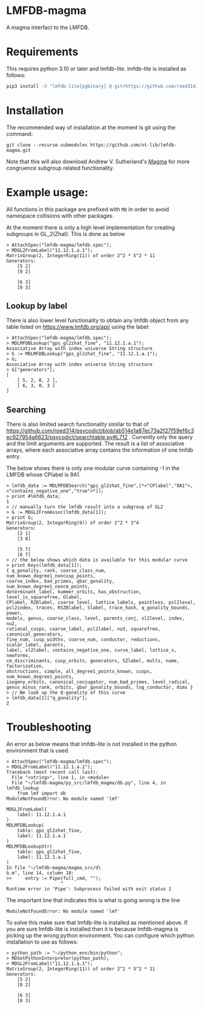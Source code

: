 # LMFDB-magma

A magma interfact to the LMFDB.

# Requirements

This requires python 3.10 or later and lmfdb-lite. lmfdb-lite is installed as follows:

```bash
pip3 install -U "lmfdb-lite[pgbinary] @ git+https://github.com/roed314/lmfdb-lite.git"
```

# Installation

The recommended way of installation at the moment is git using the command:

```
git clone --recurse-submodules https://github.com/nt-lib/lmfdb-magma.git
```

Note that this will also download Andrew V. Sutherland's 
[Magma](https://github.com/AndrewVSutherland/Magma) for more congruence subgroup related functionality.

# Example usage:

All functions in this package are prefixed with `MD` in order to avoid namespace collisions with other packages.

At the moment there is only a high level implementation for creating subgroups
in GL_2(Zhat). This is done as below

```magma
> AttachSpec("lmfdb-magma/lmfdb.spec");
> MDGL2FromLabel("11.12.1.a.1");
MatrixGroup(2, IntegerRing(11)) of order 2^2 * 5^2 * 11
Generators:
    [5 2]
    [0 2]

    [6 3]
    [0 3]
```

## Lookup by label

There is also lower level functionality to obtain any lmfdb object from any table listed on https://www.lmfdb.org/api/ using the label:

```magma
> AttachSpec("lmfdb-magma/lmfdb.spec");
> MDLMFDBLookup("gps_gl2zhat_fine", "11.12.1.a.1");
Associative Array with index universe String structure
> G := MDLMFDBLookup("gps_gl2zhat_fine", "11.12.1.a.1");
> G;
Associative Array with index universe String structure
> G["generators"];
[
    [ 5, 2, 0, 2 ],
    [ 6, 3, 0, 3 ]
]
```

## Searching

There is also limited search functionality similar to that of https://github.com/roed314/psycodict/blob/ab514e1a87ec73a2f27f59ef6c3ec927954a6623/psycodict/searchtable.py#L712 . Currently only the query and the limit arguments are supported. The result is a list of associative arrays, where each associative array contains the information of one lmfdb entry. 

The below shows there is only one modular curve containing -1 in the LMFDB whose CPlabel is 9A1.

```magma
> lmfdb_data := MDLMFDBSearch("gps_gl2zhat_fine",[*<"CPlabel","9A1">,<"contains_negative_one","true">*]);
> print #lmfdb_data;
1
> // manually turn the lmfdb result into a subgroup of GL2
> G := MDGL2FromAssoc(lmfdb_data[1]);
> print G;
MatrixGroup(2, IntegerRing(9)) of order 2^2 * 3^4
Generators:
    [2 1]
    [3 8]

    [5 7]
    [6 7]
> // the below shows which data is available for this modular curve
> print Keys(lmfdb_data[1]);
{ q_gonality, rank, coarse_class_num, num_known_degree1_noncusp_points, 
coarse_index, bad_primes, qbar_gonality, num_known_degree1_noncm_points, 
determinant_label, kummer_orbits, has_obstruction, level_is_squarefree, Glabel, 
CPlabel, RZBlabel, coarse_level, lattice_labels, pointless, psl2level, 
psl2index, traces, RSZBlabel, Slabel, trace_hash, q_gonality_bounds, power, 
models, genus, coarse_class, level, parents_conj, sl2level, index, nu2, 
rational_cusps, coarse_label, psl2label, nu3, squarefree, canonical_generators, 
fine_num, cusp_widths, coarse_num, conductor, reductions, scalar_label, parents,
label, sl2label, contains_negative_one, curve_label, lattice_x, newforms, 
cm_discriminants, cusp_orbits, generators, SZlabel, mults, name, factorization, 
obstructions, simple, all_degree1_points_known, cusps, num_known_degree1_points,
isogeny_orbits, canonical_conjugator, num_bad_primes, level_radical, 
genus_minus_rank, orbits, qbar_gonality_bounds, log_conductor, dims }
> // We look up the Q-gonality of this curve
> lmfdb_data[1]["q_gonality"];
2

```

# Troubleshooting

An error as below means that lmfdb-lite is not installed in the python
environment that is used. 

```magma
> AttachSpec("lmfdb-magma/lmfdb.spec");
> MDGL2FromLabel("11.12.1.a.1");
Traceback (most recent call last):
  File "<string>", line 1, in <module>
  File "~/lmfdb-magma/py_src/lmfdb_magma/db.py", line 4, in lmfdb_lookup
    from lmf import db
ModuleNotFoundError: No module named 'lmf'

MDGL2FromLabel(
    label: 11.12.1.a.1
)
MDLMFDBLookup(
    table: gps_gl2zhat_fine,
    label: 11.12.1.a.1
)
MDLMFDBLookupStr(
    table: gps_gl2zhat_fine,
    label: 11.12.1.a.1
)
In file "~/lmfdb-magma/magma_src/d\
b.m", line 14, column 18:
>>     entry := Pipe(full_cmd, "");
                    ^
Runtime error in 'Pipe': Subprocess failed with exit status 1
```

The important line that indicates this is what is going wrong is the line

```
ModuleNotFoundError: No module named 'lmf'
```

To solve this make sure that lmfdb-lite is installed as mentioned above. If you are sure lmfdb-lite is installed then it is because lmfdb-magma is picking up the wrong python environment. You can configure which python installation to use as follows:

```magma
> python_path := "~/python_env/bin/python";
> MDSetPythonInterpreter(python_path);
> MDGL2FromLabel("11.12.1.a.1");                                               
MatrixGroup(2, IntegerRing(11)) of order 2^2 * 5^2 * 11
Generators:
    [5 2]
    [0 2]

    [6 3]
    [0 3]
```

